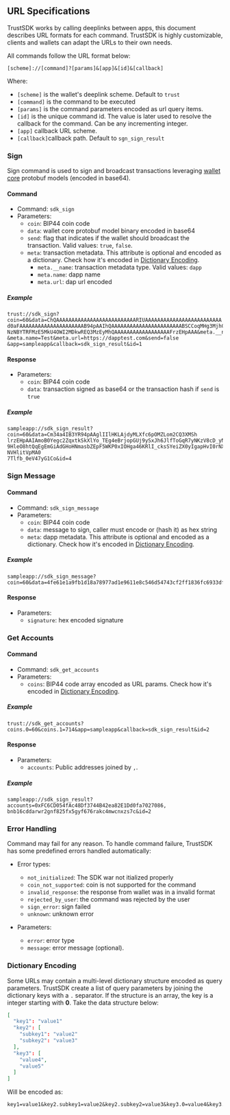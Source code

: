 ## URL Specifications

TrustSDK works by calling deeplinks between apps, this document describes URL formats for each command. TrustSDK is highly customizable, clients and wallets can adapt the URLs to their own needs. 

All commands follow the URL format below:

```shell
[scheme]://[command]?[params]&[app]&[id]&[callback]
```

Where: 
* `[scheme]` is the wallet's deeplink scheme. Default to `trust`
* `[command]` is the command to be executed
* `[params]` is the command parameters encoded as url query items.
* `[id]` is the unique command id. The value is later used to resolve the callback for the command. Can be any incrementing integer.
* `[app]` callback URL scheme. 
* `[callback]`callback path. Default to `sgn_sign_result`

### Sign

Sign command is used to sign and broadcast transactions leveraging [wallet core](/wallet-core/wallet-core.md) protobuf models (encoded in base64).

#### Command
* Command: `sdk_sign`
* Parameters:
  * `coin`: BIP44 coin code
  * `data`: wallet core protobuf model binary encoded in base64
  * `send`: flag that indicates if the wallet should broadcast the transaction. Valid values: `true`, `false`.
  * `meta`: transaction metadata. This attribute is optional and encoded as a dictionary. Check how it's encoded in [Dictionary Encoding](#dictionary-encoding).
    * `meta.__name`: transaction metadata type. Valid values: `dapp`
    * `meta.name`: dapp name
    * `meta.url`: dap url encoded

##### Example

```shell
trust://sdk_sign?coin=60&data=ChQAAAAAAAAAAAAAAAAAAAAAAAAAARIUAAAAAAAAAAAAAAAAAAAAAAAAA
d0aFAAAAAAAAAAAAAAAAAAAAAB94pAAIhQAAAAAAAAAAAAAAAAAAAAAAABSCCoqMHg3MjhCMDIzNzcyMzBiNWRm
NzNBYTRFMzE5MkU4OWI2MDkwREQ3MzEyMhQAAAAAAAAAAAAAAAAAAFrzEHpAAA&meta.__name=dapp
&meta.name=Test&meta.url=https://dapptest.com&send=false
&app=sampleapp&callback=sdk_sign_result&id=1
```

#### Response
* Parameters:
  * `coin`: BIP44 coin code
  * `data`: transaction signed as base64 or the transaction hash if `send` is `true`

##### Example

```shell
sampleapp://sdk_sign_result?coin=60&data=Cm34a4IB3YR94pAAglIIlHKLAjdyMLXfc6pOMZLom2CQ3XMSh
lrzEHpAAIAmoB0Yegc2ZqxtkSkXlYo_TEg4eBrjopGUj9ySxJh6JlfToGqR7yNKzV8cD_yN_jVR5YrVaTANO05X2_
9HleO8htQqEgEmGiAdGHoHNmasbZEpF5WKP0xIOHga46KRlI_cksSYeiZX0yIgapHvI0rNXxwP_I3-NVHlitVpMA0
7Tlfb_0eV47yG1Co&id=4
```

### Sign Message

#### Command
* Command: `sdk_sign_message`
* Parameters:
  * `coin`: BIP44 coin code
  * `data`: message to sign, caller must encode or (hash it) as hex string
  * `meta`: dapp metadata. This attribute is optional and encoded as a dictionary. Check how it's encoded in [Dictionary Encoding](#dictionary-encoding).

##### Example

```shell
sampleapp://sdk_sign_message?coin=60&data=4fe61e1a9fb1d18a78977ad1e9611e8c546d54743cf2ff1836fc6933df9f1a54&app=trustsdk&callback=sdk_sign_result&id=1
```

#### Response
* Parameters:
  * `signature`: hex encoded signature

### Get Accounts

#### Command

* Command: `sdk_get_accounts`
* Parameters:
  * `coins`: BIP44 code array encoded as URL params. Check how it's encoded in [Dictionary Encoding](#dictionary-encoding).

##### Example

```shell
trust://sdk_get_accounts?coins.0=60&coins.1=714&app=sampleapp&callback=sdk_sign_result&id=2
```

#### Response
* Parameters:
  * `accounts`: Public addresses joined by `,`.

##### Example

```shell
sampleapp://sdk_sign_result?accounts=0xFC6CD054fAc48Df3744B42ea82E1Dd0fa7027086,
bnb16cddarwr2gnf825fx5gyf676rakc4mwcnxzs7c&id=2
```

### Error Handling

Command may fail for any reason. To handle command failure, TrustSDK has some predefined errors handled automatically:

* Error types:
  * `not_initialized`: The SDK war not itialized properly
  * `coin_not_supported`: coin is not supported for the command
  * `invalid_response`: the response from wallet was in a invalid format
  * `rejected_by_user`: the command was rejected by the user
  * `sign_error`: sign failed
  * `unknown`: unknown error

* Parameters:
  * `error`: error type
  * `message`: error message (optional).

### Dictionary Encoding

Some URLs may contain a multi-level dictionary structure encoded as query parameters. TrustSDK create a list of query parameters by joining the dictionary keys with a `.` separator. If the structure is an array, the key is a integer starting with **0**. Take the data structure below:

```json
[
  "key1": "value1"
  "key2": [
    "subkey1": "value2"
    "subkey2": "value3"
  ],
  "key3": [ 
    "value4", 
    "value5"
  ]
]
```

Will be encoded as:

```shell
key1=value1&key2.subkey1=value2&key2.subkey2=value3&key3.0=value4&key3.1=value5
```
